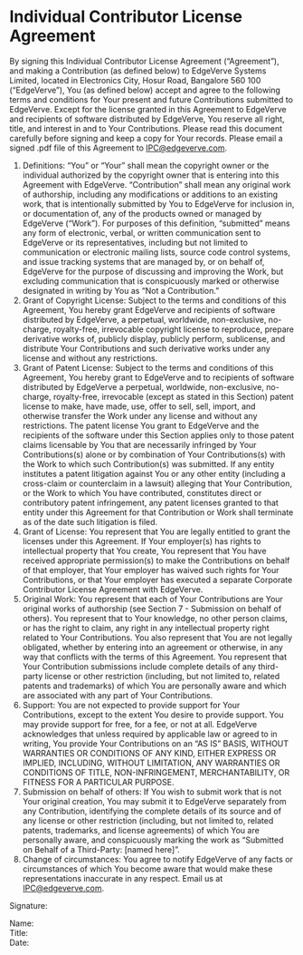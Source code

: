 # Individual Contributor License Agreement

By signing this Individual Contributor License Agreement (“Agreement”), and making a Contribution (as defined below) to EdgeVerve Systems Limited, located in Electronics City, Hosur Road, Bangalore 560 100 (“EdgeVerve”), You (as defined below) accept and agree to the following terms and conditions for Your present and future Contributions submitted to EdgeVerve. Except for the license granted in this Agreement to EdgeVerve and recipients of software distributed by EdgeVerve, You reserve all right, title, and interest in and to Your Contributions. Please read this document carefully before signing and keep a copy for Your records. Please email a signed .pdf file of this Agreement to IPC@edgeverve.com. 
1.	Definitions:
“You” or “Your” shall mean the copyright owner or the individual authorized by the copyright owner that is entering into this Agreement with EdgeVerve.
“Contribution” shall mean any original work of authorship, including any modifications or additions to an existing work, that is intentionally submitted by You to EdgeVerve for inclusion in, or documentation of, any of the products owned or managed by EdgeVerve (“Work”). For purposes of this definition, “submitted” means any form of electronic, verbal, or written communication sent to EdgeVerve or its representatives, including but not limited to communication or electronic mailing lists, source code control systems, and issue tracking systems that are managed by, or on behalf of, EdgeVerve for the purpose of discussing and improving the Work, but excluding communication that is conspicuously marked or otherwise designated in writing by You as “Not a Contribution.”
2.	Grant of Copyright License:
Subject to the terms and conditions of this Agreement, You hereby grant EdgeVerve and recipients of software distributed by EdgeVerve, a perpetual, worldwide, non-exclusive, no-charge, royalty-free, irrevocable copyright license to reproduce, prepare derivative works of, publicly display, publicly perform, sublicense, and distribute Your Contributions and such derivative works under any license and without any restrictions.
3.	Grant of Patent License: 
Subject to the terms and conditions of this Agreement, You hereby grant to EdgeVerve and to recipients of software distributed by EdgeVerve a perpetual, worldwide, non-exclusive, no-charge, royalty-free, irrevocable (except as stated in this Section) patent license to make, have made, use, offer to sell, sell, import, and otherwise transfer the Work under any license and without any restrictions. The patent license You grant to EdgeVerve and the recipients of the software under this Section applies only to those patent claims licensable by You that are necessarily infringed by Your Contributions(s) alone or by combination of Your Contributions(s) with the Work to which such Contribution(s) was submitted. If any entity institutes a patent litigation against You or any other entity (including a cross-claim or counterclaim in a lawsuit) alleging that Your Contribution, or the Work to which You have contributed, constitutes direct or contributory patent infringement, any patent licenses granted to that entity under this Agreement for that Contribution or Work shall terminate as of the date such litigation is filed.
4.	Grant of License: 
You represent that You are legally entitled to grant the licenses under this Agreement.
If Your employer(s) has rights to intellectual property that You create, You represent that You have received appropriate permission(s) to make the Contributions on behalf of that employer, that Your employer has waived such rights for Your Contributions, or that Your employer has executed a separate Corporate Contributor License Agreement with EdgeVerve.
5.	Original Work:
You represent that each of Your Contributions are Your original works of authorship (see Section 7 - Submission on behalf of others). You represent that to Your knowledge, no other person claims, or has the right to claim, any right in any intellectual property right related to Your Contributions.
You also represent that You are not legally obligated, whether by entering into an agreement or otherwise, in any way that conflicts with the terms of this Agreement.
You represent that Your Contribution submissions include complete details of any third-party license or other restriction (including, but not limited to, related patents and trademarks) of which You are personally aware and which are associated with any part of Your Contributions.
6.	Support:
You are not expected to provide support for Your Contributions, except to the extent You desire to provide support. You may provide support for free, for a fee, or not at all. EdgeVerve acknowledges that unless required by applicable law or agreed to in writing, You provide Your Contributions on an “AS IS” BASIS, WITHOUT WARRANTIES OR CONDITIONS OF ANY KIND, EITHER EXPRESS OR IMPLIED, INCLUDING, WITHOUT LIMITATION, ANY WARRANTIES OR CONDITIONS OF TITLE, NON-INFRINGEMENT, MERCHANTABILITY, OR FITNESS FOR A PARTICULAR PURPOSE.
7.	Submission on behalf of others:
If You wish to submit work that is not Your original creation, You may submit it to EdgeVerve separately from any Contribution, identifying the complete details of its source and of any license or other restriction (including, but not limited to, related patents, trademarks, and license agreements) of which You are personally aware, and conspicuously marking the work as “Submitted on Behalf of a Third-Party: [named here]”.
8.	Change of circumstances:
You agree to notify EdgeVerve of any facts or circumstances of which You become aware that would make these representations inaccurate in any respect. Email us at IPC@edgeverve.com.  

Signature:  
  

  
    
Name:  
Title:  
Date:  